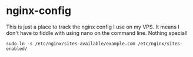 # nginx-config

This is just a place to track the nginx config I use on my VPS. It means I don't have to fiddle with using nano on the command line. Nothing special!

    sudo ln -s /etc/nginx/sites-available/example.com /etc/nginx/sites-enabled/
